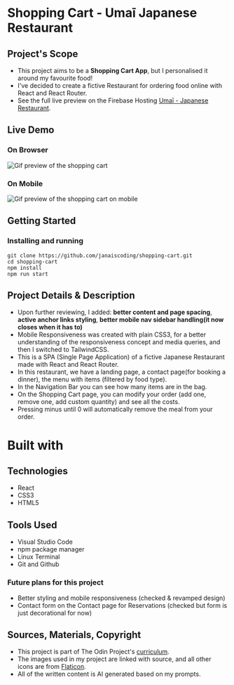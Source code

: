 # Shopping Cart - Umaī Japanese Restaurant

## Project's Scope

- This project aims to be a **Shopping Cart App**, but I personalised it around my favourite food!
- I've decided to create a fictive Restaurant for ordering food online with React and React Router.
- See the full live preview on the Firebase Hosting [Umaī - Japanese Restaurant](https://umai-restaurant.web.app/).

## Live Demo

### On Browser

![Gif preview of the shopping cart](src/assets/previews/umai-preview-desktop.gif)

### On Mobile

![Gif preview of the shopping cart on mobile](src/assets/previews/umai-preview-mobile.gif)

## Getting Started

### Installing and running

```
git clone https://github.com/janaiscoding/shopping-cart.git
cd shopping-cart
npm install
npm run start
```

## Project Details & Description

- Upon further reviewing, I added: **better content and page spacing**, **active anchor links styling**, **better mobile nav sidebar handling(it now closes when it has to)**
- Mobile Responsiveness was created with plain CSS3, for a better understanding of the responsiveness concept and media queries, and then I switched to TailwindCSS.
- This is a SPA (Single Page Application) of a fictive Japanese Restaurant made with React and React Router.
- In this restaurant, we have a landing page, a contact page(for booking a dinner), the menu with items (filtered by food type).
- In the Navigation Bar you can see how many items are in the bag.
- On the Shopping Cart page, you can modify your order (add one, remove one, add custom quantity) and see all the costs.
- Pressing minus until 0 will automatically remove the meal from your order.


# Built with

## Technologies

- React
- CSS3
- HTML5

## Tools Used

- Visual Studio Code
- npm package manager
- Linux Terminal
- Git and Github

### Future plans for this project

- Better styling and mobile responsiveness (checked & revamped design)
- Contact form on the Contact page for Reservations (checked but form is just decorational for now)

## Sources, Materials, Copyright

- This project is part of The Odin Project's [curriculum](https://www.theodinproject.com/lessons/node-path-javascript-shopping-cart).
- The images used in my project are linked with source, and all other icons are from [Flaticon](https://www.flaticon.com/).
- All of the written content is AI generated based on my prompts.
